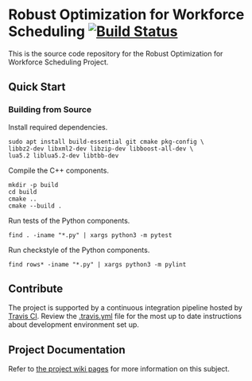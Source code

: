 # Robust Optimization for Workforce Scheduling [![Build Status](https://travis-ci.com/pmateusz/cordia.svg?token=BGZD8zC9w6stvzyuFQhA&branch=master)](https://travis-ci.com/pmateusz/cordia)

This is the source code repository for the Robust Optimization for Workforce Scheduling Project.

## Quick Start

### Building from Source

Install required dependencies.
```shell
sudo apt install build-essential git cmake pkg-config \
libbz2-dev libxml2-dev libzip-dev libboost-all-dev \
lua5.2 liblua5.2-dev libtbb-dev
```

Compile the C++ components.
```shell
mkdir -p build
cd build
cmake ..
cmake --build .
```

Run tests of the Python components.
```shell
find . -iname "*.py" | xargs python3 -m pytest
```

Run checkstyle of the Python components.
```shell
find rows* -iname "*.py" | xargs python3 -m pylint
```


## Contribute

The project is supported by a continuous integration pipeline hosted by [Travis CI](https://travis-ci.com/pmateusz/cordia). Review the [.travis.yml](.travis.yml) file
for the most up to date instructions about development environment set up.

## Project Documentation
Refer to [the project wiki pages](https://github.com/pmateusz/cordia/wiki) for more information on this subject.
